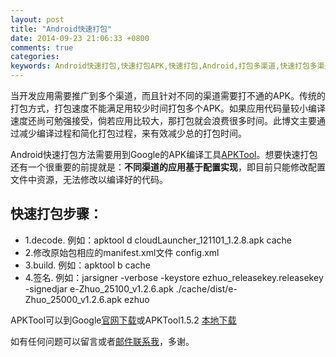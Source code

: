 ```yaml
---
layout: post
title: "Android快速打包"
date: 2014-09-23 21:06:33 +0800
comments: true
categories: 
keywords: Android快速打包,快速打包APK,快速打包,Android,打包多渠道,快速打包多渠道APK,打包APK
---
```


  当开发应用需要推广到多个渠道，而且针对不同的渠道需要打不通的APK。传统的打包方式，打包速度不能满足用较少时间打包多个APK。如果应用代码量较小编译速度还尚可勉强接受，倘若应用比较大，那打包就会浪费很多时间。此博文主要通过减少编译过程和简化打包过程，来有效减少总的打包时间。

<!--more-->

  Android快速打包方法需要用到Google的APK编译工具[APKTool](http://baike.baidu.com/view/9152472.htm?fr=aladdin#ref_[1]_9160842)。想要快速打包还有一个很重要的前提就是：<b>不同渠道的应用基于配置实现</b>，即目前只能修改配置文件中资源，无法修改以编译好的代码。

## 快速打包步骤：
 * 1.decode.  例如：apktool d cloudLauncher_121101_1.2.8.apk cache
 * 2.修改原始包相应的manifest.xml文件 config.xml
 * 3.build.  例如：apktool b cache
 * 4.签名.   例如：jarsigner -verbose -keystore ezhuo_releasekey.releasekey -signedjar e-Zhuo_25100_v1.2.6.apk ./cache/dist/e-Zhuo_25000_v1.2.6.apk ezhuo

  APKTool可以到Google[官网下载](https://code.google.com/p/android-apktool/)或APKTool1.5.2 [本地下载](/download/apktool1.5.2.rar)
	
  如有任何问题可以留言或者<a href="mailto:jingle1267@163.com">邮件联系我</a>，多谢。
